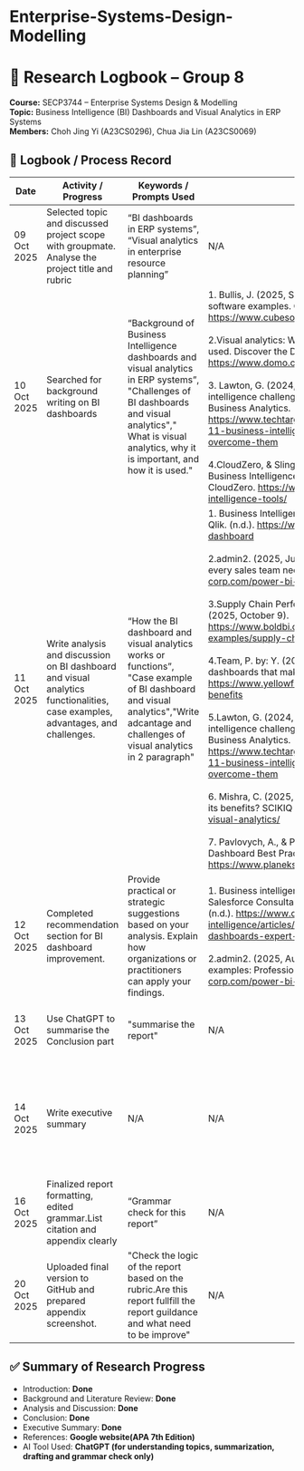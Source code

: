 # Enterprise-Systems-Design-Modelling

# 📘 Research Logbook – Group 8  
**Course:** SECP3744 – Enterprise Systems Design & Modelling  
**Topic:** Business Intelligence (BI) Dashboards and Visual Analytics in ERP Systems  
**Members:** Choh Jing Yi (A23CS0296), Chua Jia Lin (A23CS0069)  

## 🧾 Logbook / Process Record

| Date | Activity / Progress | Keywords / Prompts Used | References / Sources | Verification / Notes |
|------|---------------------|--------------------------|----------------------|----------------------|
| 09 Oct 2025 | Selected topic and discussed project scope with groupmate. Analyse the project title and rubric | “BI dashboards in ERP systems”, “Visual analytics in enterprise resource planning” | N/A | N/A |
| 10 Oct 2025 | Searched for background writing on BI dashboards | “Background of Business Intelligence dashboards and visual analytics in ERP systems”, "Challenges of BI dashboards and visual analytics"," What is visual analytics, why it is important, and how it is used." | 1. Bullis, J. (2025, September 12). 22 ERP systems and software examples. Cube Software. https://www.cubesoftware.com/blog/erp-system-examples<br><br> 2.Visual analytics: What it is, why it’s important, and how it’s used. Discover the Domo Data Experience Platform. (n.d.). https://www.domo.com/learn/article/visual-analytics<br><br> 3. Lawton, G. (2024, December 6). Top 12 business intelligence challenges to manage: TechTarget. Search Business Analytics. https://www.techtarget.com/searchbusinessanalytics/tip/Top-11-business-intelligence-challenges-and-how-to-overcome-them<br><br> 4.CloudZero, & Slingerland, C. (2024, October 16). 15 Cloud Business Intelligence Tools: Organized by category. CloudZero. https://www.cloudzero.com/blog/cloud-business-intelligence-tools/ | Checked abstracts and citation count on Google Scholar |
| 11 Oct 2025 | Write analysis and discussion on BI dashboard and visual analytics functionalities, case examples, advantages, and challenges. | “How the BI dashboard and visual analytics works or functions”, "Case example of  BI dashboard and visual analytics","Write adcantage and challenges of visual analytics in 2 paragraph" | 1. Business Intelligence Dashboard: Definition & examples. Qlik. (n.d.). https://www.qlik.com/us/dashboard-examples/bi-dashboard<br><br> 2.admin2. (2025, June 25). 11 power bi sales dashboards every sales team needs. Vidi Corp. https://vidi-corp.com/power-bi-sales-dashboards/<br><br> 3.Supply Chain Performance: Dashboard examples. Bold BI. (2025, October 9). https://www.boldbi.com/resources/dashboard-examples/supply-chain/performance-dashboard/<br><br> 4.Team, P. by: Y. (2025, September 30). 15 benefits of BI dashboards that make work easier. Yellowfin BI. https://www.yellowfinbi.com/blog/bi-dashboards-business-benefits<br><br> 5.Lawton, G. (2024, December 6). Top 12 business intelligence challenges to manage: TechTarget. Search Business Analytics. https://www.techtarget.com/searchbusinessanalytics/tip/Top-11-business-intelligence-challenges-and-how-to-overcome-them <br><br>6. Mishra, C. (2025, October 10). What is Visual Analytics and its benefits? SCIKIQ Blog. https://scikiq.com/blog/what-is-visual-analytics/<br><br> 7. Pavlovych, A., & Pavlovych, A. (2024, December 5). 10 BI Dashboard Best Practices. PLANEKS. https://www.planeks.net/bi-dashboard-best-practices/ | Write report based on the key point on ChatGpt and Google website <br><br> |
| 12 Oct 2025 | Completed recommendation section for BI dashboard improvement. | Provide practical or strategic suggestions based on your analysis. Explain how organizations or practitioners can apply your findings. | 1. Business intelligence dashboards: Expert tips. Certified Salesforce Consultants  Marketing Cloud  Decision Foundry. (n.d.). https://www.decisionfoundry.com/business-intelligence/articles/unlocking-business-intelligence-dashboards-expert-tips/<br><br> 2.admin2. (2025, August 20). 22 power Bi Kpi dashboard examples: Professional templates. Vidi Corp. https://vidi-corp.com/power-bi-kpi-dashboard-examples/ | Write report based on the key point on ChatGpt and Google website |
| 13 Oct 2025 | Use ChatGPT to summarise the Conclusion part | "summarise the report" | N/A | Obtained brief summary about BI dashboards and visual analytics |
| 14 Oct 2025 | Write executive summary | N/A | N/A |  Highlighting the paper’s purpose, key findings or arguments, and main conclusions or recommendations based on understanding of the report |
| 16 Oct 2025 | Finalized report formatting, edited grammar.List citation and appendix clearly | “Grammar check for this report” | N/A | Verified together with teammate |
| 20 Oct 2025 | Uploaded final version to GitHub and prepared appendix screenshot. | "Check the logic of the report based on the rubric.Are this report fullfill the report guildance and what need to be improve" | N/A | Verified together with teammate |

## ✅ Summary of Research Progress
- Introduction: **Done**
- Background and Literature Review: **Done**
- Analysis and Discussion: **Done**
- Conclusion: **Done**
- Executive Summary: **Done**
- References: **Google website(APA 7th Edition)**
- AI Tool Used: **ChatGPT (for understanding topics, summarization, drafting and grammar check only)**
